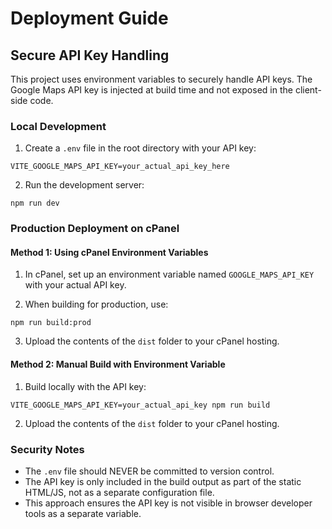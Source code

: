 
# Deployment Guide

## Secure API Key Handling

This project uses environment variables to securely handle API keys. The Google Maps API key is injected at build time and not exposed in the client-side code.

### Local Development

1. Create a `.env` file in the root directory with your API key:
```
VITE_GOOGLE_MAPS_API_KEY=your_actual_api_key_here
```

2. Run the development server:
```
npm run dev
```

### Production Deployment on cPanel

#### Method 1: Using cPanel Environment Variables

1. In cPanel, set up an environment variable named `GOOGLE_MAPS_API_KEY` with your actual API key.

2. When building for production, use:
```
npm run build:prod
```

3. Upload the contents of the `dist` folder to your cPanel hosting.

#### Method 2: Manual Build with Environment Variable

1. Build locally with the API key:
```
VITE_GOOGLE_MAPS_API_KEY=your_actual_api_key npm run build
```

2. Upload the contents of the `dist` folder to your cPanel hosting.

### Security Notes

- The `.env` file should NEVER be committed to version control.
- The API key is only included in the build output as part of the static HTML/JS, not as a separate configuration file.
- This approach ensures the API key is not visible in browser developer tools as a separate variable.
